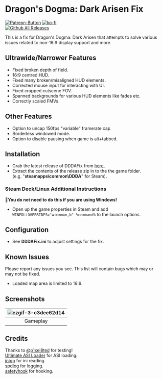# Dragon's Dogma: Dark Arisen Fix
[![Patreon-Button](https://github.com/Lyall/FISTFix/assets/695941/19c468ac-52af-4790-b4eb-5187c06af949)](https://www.patreon.com/Wintermance) [![ko-fi](https://ko-fi.com/img/githubbutton_sm.svg)](https://ko-fi.com/W7W01UAI9)<br />
[![Github All Releases](https://img.shields.io/github/downloads/Lyall/DDDAFix/total.svg)](https://github.com/Lyall/DDDAFix/releases)

This is a fix for Dragon's Dogma: Dark Arisen that attempts to solve various issues related to non-16:9 display support and more.<br />

## Ultrawide/Narrower Features
- Fixed broken depth of field.
- 16:9 centred HUD.
- Fixed many broken/misaligned HUD elements.
- Corrected mouse input for interacting with UI.
- Fixed cropped cutscene FOV.
- Spanned backgrounds for various HUD elements like fades etc.
- Correctly scaled FMVs.

## Other Features
- Option to uncap 150fps "variable" framerate cap.
- Borderless windowed mode.
- Option to disable pausing when game is alt+tabbed.

## Installation
- Grab the latest release of DDDAFix from [here.](https://github.com/Lyall/DDDAFix/releases)
- Extract the contents of the release zip in to the the game folder.<br />(e.g. "**steamapps\common\DDDA**" for Steam).

### Steam Deck/Linux Additional Instructions
🚩**You do not need to do this if you are using Windows!**
- Open up the game properties in Steam and add `WINEDLLOVERRIDES="winmm=n,b" %command%` to the launch options.

## Configuration
- See **DDDAFix.ini** to adjust settings for the fix.

## Known Issues
Please report any issues you see.
This list will contain bugs which may or may not be fixed.
- Loaded map area is limited to 16:9.

## Screenshots

| ![ezgif-3-c3dee62d14](https://github.com/Lyall/DDDAFix/assets/695941/be7804e2-e896-47ac-ab1e-d03e9e00cdcd) |
|:--:|
| Gameplay |

## Credits
Thanks to [@p1xel8ted](https://github.com/p1xel8ted) for testing! <br />
[Ultimate ASI Loader](https://github.com/ThirteenAG/Ultimate-ASI-Loader) for ASI loading. <br />
[inipp](https://github.com/mcmtroffaes/inipp) for ini reading. <br />
[spdlog](https://github.com/gabime/spdlog) for logging. <br />
[safetyhook](https://github.com/cursey/safetyhook) for hooking.
